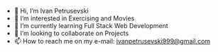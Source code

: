 - 👋 Hi, I’m Ivan Petrusevski
- 👀 I’m interested in Exercising and Movies
- 🌱 I’m currently learning Full Stack Web Development
- 💞️ I’m looking to collaborate on Projects 
- 📫 How to reach me on my e-mail: ivanpetrusevski999@gmail.com  

<!---
bluefield123/bluefield123 is a ✨ special ✨ repository because its `README.md` (this file) appears on your GitHub profile.
You can click the Preview link to take a look at your changes.
--->
